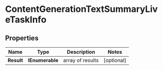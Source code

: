 # ContentGenerationTextSummaryLiveTaskInfo


## Properties

| Name | Type | Description | Notes |
|------------ | ------------- | ------------- | -------------|
**Result** | **IEnumerable<ContentGenerationTextSummaryLiveResultInfo>** | array of results |[optional]|